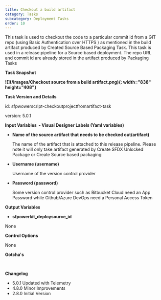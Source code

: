 ```yaml
---
title: Checkout a build artifact
category: Tasks
subcategory: Deployment Tasks
order: 10
---
```


This task is used to checkout the code to a particular commit id from a GIT repo (using Basic Authentication over HTTPS ) as mentioned in the build artifact produced by Created Source Based Packaging Task. This task is used in a release pipeline for a Source based deployment. The repo URL and commit id are already stored in the artifact produced by Packaging Tasks

**Task Snapshot**

**![](/images/Checkout source from a build artifact.png){: width="838" height="408"}**

**Task Version and Details**

id: sfpwowerscript-checkoutprojectfromartifact-task

version: 5.0.1

**Input Variables&nbsp; - Visual Designer Labels (Yaml variables)**

* **Name of the source artifact that needs to be checked out(artifact)**

  The name of the artifact that is attached to this release pipeline. Please note it will only take artifact generated by Create SFDX Unlocked Package or Create Source based packaging

* **Username (username)**

  Username of the version control provider

* **Password (password)**

  Some version control provider such as Bitbucket Cloud need an App Password while Github/Azure DevOps need a Personal Access Token

**Output Variables**

* **sfpowerkit\_deploysource\_id**

None

**Control Options**

None

**Gotcha's**

&nbsp;

**Changelog**

* 5.0.1 Updated with Telemetry
* 4.8.0 Minor Improvements
* 2.8.0 Initial Version